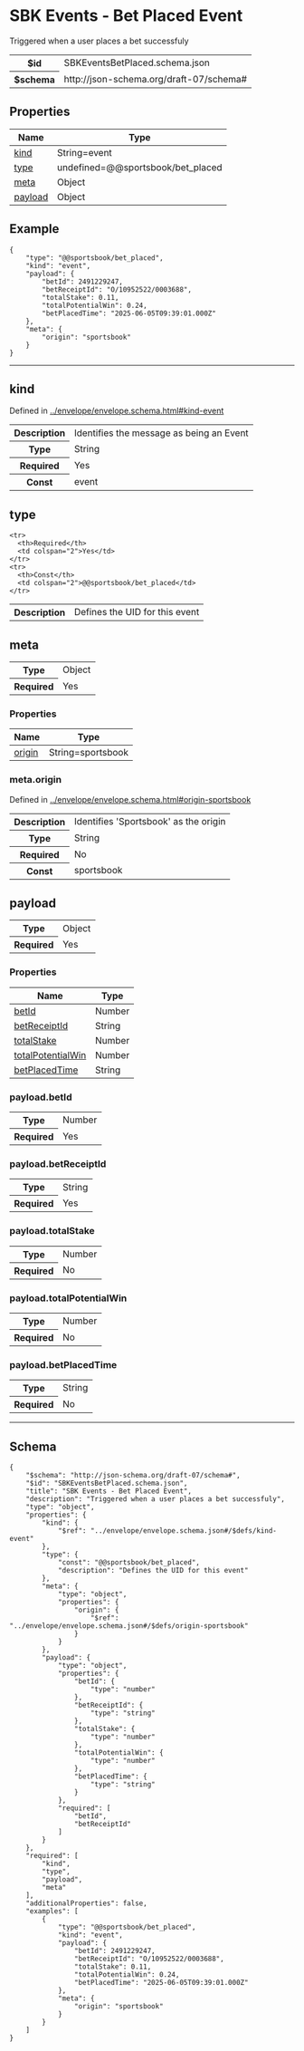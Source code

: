 

# SBK Events - Bet Placed Event

<p>Triggered when a user places a bet successfuly</p>

<table>
<tbody>
<tr><th>$id</th><td>SBKEventsBetPlaced.schema.json</td></tr>
<tr><th>$schema</th><td>http://json-schema.org/draft-07/schema#</td></tr>
</tbody>
</table>

## Properties

<table class="jssd-properties-table"><thead><tr><th colspan="2">Name</th><th>Type</th></tr></thead><tbody><tr><td colspan="2"><a href="#kind">kind</a></td><td>String=event</td></tr><tr><td colspan="2"><a href="#type">type</a></td><td>undefined=@@sportsbook/bet_placed</td></tr><tr><td colspan="2"><a href="#meta">meta</a></td><td>Object</td></tr><tr><td colspan="2"><a href="#payload">payload</a></td><td>Object</td></tr></tbody></table>


## Example



```
{
    "type": "@@sportsbook/bet_placed",
    "kind": "event",
    "payload": {
        "betId": 2491229247,
        "betReceiptId": "O/10952522/0003688",
        "totalStake": 0.11,
        "totalPotentialWin": 0.24,
        "betPlacedTime": "2025-06-05T09:39:01.000Z"
    },
    "meta": {
        "origin": "sportsbook"
    }
}
```



<hr />


## kind

  <p>Defined in <a href="../envelope/envelope.schema.html#kind-event">../envelope/envelope.schema.html#kind-event</a></p>

<table class="jssd-property-table">
  <tbody>
    <tr>
      <th>Description</th>
      <td colspan="2">Identifies the message as being an Event</td>
    </tr>
    <tr><th>Type</th><td colspan="2">String</td></tr>
    <tr>
      <th>Required</th>
      <td colspan="2">Yes</td>
    </tr>
    <tr>
      <th>Const</th>
      <td colspan="2">event</td>
    </tr>
  </tbody>
</table>




## type


<table class="jssd-property-table">
  <tbody>
    <tr>
      <th>Description</th>
      <td colspan="2">Defines the UID for this event</td>
    </tr>
    
    <tr>
      <th>Required</th>
      <td colspan="2">Yes</td>
    </tr>
    <tr>
      <th>Const</th>
      <td colspan="2">@@sportsbook/bet_placed</td>
    </tr>
  </tbody>
</table>




## meta


<table class="jssd-property-table">
  <tbody>
    <tr><th>Type</th><td colspan="2">Object</td></tr>
    <tr>
      <th>Required</th>
      <td colspan="2">Yes</td>
    </tr>
    
  </tbody>
</table>

### Properties
  <table class="jssd-properties-table"><thead><tr><th colspan="2">Name</th><th>Type</th></tr></thead><tbody><tr><td colspan="2"><a href="#metaorigin">origin</a></td><td>String=sportsbook</td></tr></tbody></table>


### meta.origin

  <p>Defined in <a href="../envelope/envelope.schema.html#origin-sportsbook">../envelope/envelope.schema.html#origin-sportsbook</a></p>

<table class="jssd-property-table">
  <tbody>
    <tr>
      <th>Description</th>
      <td colspan="2">Identifies &#x27;Sportsbook&#x27; as the origin</td>
    </tr>
    <tr><th>Type</th><td colspan="2">String</td></tr>
    <tr>
      <th>Required</th>
      <td colspan="2">No</td>
    </tr>
    <tr>
      <th>Const</th>
      <td colspan="2">sportsbook</td>
    </tr>
  </tbody>
</table>





## payload


<table class="jssd-property-table">
  <tbody>
    <tr><th>Type</th><td colspan="2">Object</td></tr>
    <tr>
      <th>Required</th>
      <td colspan="2">Yes</td>
    </tr>
    
  </tbody>
</table>

### Properties
  <table class="jssd-properties-table"><thead><tr><th colspan="2">Name</th><th>Type</th></tr></thead><tbody><tr><td colspan="2"><a href="#payloadbetid">betId</a></td><td>Number</td></tr><tr><td colspan="2"><a href="#payloadbetreceiptid">betReceiptId</a></td><td>String</td></tr><tr><td colspan="2"><a href="#payloadtotalstake">totalStake</a></td><td>Number</td></tr><tr><td colspan="2"><a href="#payloadtotalpotentialwin">totalPotentialWin</a></td><td>Number</td></tr><tr><td colspan="2"><a href="#payloadbetplacedtime">betPlacedTime</a></td><td>String</td></tr></tbody></table>


### payload.betId


<table class="jssd-property-table">
  <tbody>
    <tr><th>Type</th><td colspan="2">Number</td></tr>
    <tr>
      <th>Required</th>
      <td colspan="2">Yes</td>
    </tr>
    
  </tbody>
</table>




### payload.betReceiptId


<table class="jssd-property-table">
  <tbody>
    <tr><th>Type</th><td colspan="2">String</td></tr>
    <tr>
      <th>Required</th>
      <td colspan="2">Yes</td>
    </tr>
    
  </tbody>
</table>




### payload.totalStake


<table class="jssd-property-table">
  <tbody>
    <tr><th>Type</th><td colspan="2">Number</td></tr>
    <tr>
      <th>Required</th>
      <td colspan="2">No</td>
    </tr>
    
  </tbody>
</table>




### payload.totalPotentialWin


<table class="jssd-property-table">
  <tbody>
    <tr><th>Type</th><td colspan="2">Number</td></tr>
    <tr>
      <th>Required</th>
      <td colspan="2">No</td>
    </tr>
    
  </tbody>
</table>




### payload.betPlacedTime


<table class="jssd-property-table">
  <tbody>
    <tr><th>Type</th><td colspan="2">String</td></tr>
    <tr>
      <th>Required</th>
      <td colspan="2">No</td>
    </tr>
    
  </tbody>
</table>










<hr />

## Schema
```
{
    "$schema": "http://json-schema.org/draft-07/schema#",
    "$id": "SBKEventsBetPlaced.schema.json",
    "title": "SBK Events - Bet Placed Event",
    "description": "Triggered when a user places a bet successfuly",
    "type": "object",
    "properties": {
        "kind": {
            "$ref": "../envelope/envelope.schema.json#/$defs/kind-event"
        },
        "type": {
            "const": "@@sportsbook/bet_placed",
            "description": "Defines the UID for this event"
        },
        "meta": {
            "type": "object",
            "properties": {
                "origin": {
                    "$ref": "../envelope/envelope.schema.json#/$defs/origin-sportsbook"
                }
            }
        },
        "payload": {
            "type": "object",
            "properties": {
                "betId": {
                    "type": "number"
                },
                "betReceiptId": {
                    "type": "string"
                },
                "totalStake": {
                    "type": "number"
                },
                "totalPotentialWin": {
                    "type": "number"
                },
                "betPlacedTime": {
                    "type": "string"
                }
            },
            "required": [
                "betId",
                "betReceiptId"
            ]
        }
    },
    "required": [
        "kind",
        "type",
        "payload",
        "meta"
    ],
    "additionalProperties": false,
    "examples": [
        {
            "type": "@@sportsbook/bet_placed",
            "kind": "event",
            "payload": {
                "betId": 2491229247,
                "betReceiptId": "O/10952522/0003688",
                "totalStake": 0.11,
                "totalPotentialWin": 0.24,
                "betPlacedTime": "2025-06-05T09:39:01.000Z"
            },
            "meta": {
                "origin": "sportsbook"
            }
        }
    ]
}
```


